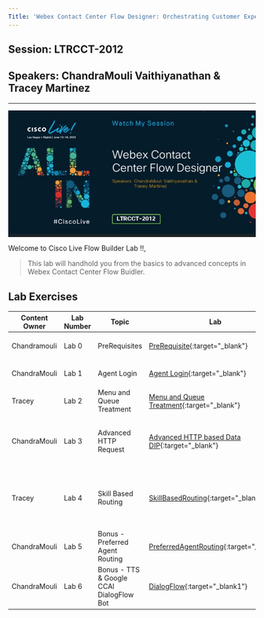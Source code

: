 ```yaml
---
Title: 'Webex Contact Center Flow Designer: Orchestrating Customer Experiences'
---
```


## Session: LTRCCT-2012

## Speakers: ChandraMouli Vaithiyanathan & Tracey Martinez

---

<img align="middle" src="Images/Home.jpg" width="1000" />

Welcome to Cisco Live Flow Builder Lab !!,

> This lab will handhold you from the basics to advanced concepts in Webex
> Contact Center Flow Buidler.

## Lab Exercises

| Content Owner | Lab Number | Topic                                    | Lab                                                        |Objective                                      |
| ------------- | ---------- | ---------------------------------------- | ---------------------------------------------------------- | --------------------------------------------------------------------- |
| Chandramouli  | Lab 0      | PreRequisites                             | [PreRequisite](Lab0.md){:target="\_blank"}                 | Hear Welcome Prompt     |                                              |
| ChandraMouli  | Lab 1      | Agent Login                              | [Agent Login](Lab1.md){:target="\_blank"}                  | Call is Queued to Agent    |                                           |
| Tracey        | Lab 2      | Menu and Queue Treatment                 | [Menu and Queue Treatment](Lab2.md){:target="\_blank"}     | Caller is given menu and opt out    |                                  | options |
| ChandraMouli  | Lab 3      | Advanced HTTP Request                    | [Advanced HTTP based Data DIP](Lab3.md){:target="\_blank"} | Pull Customer information dynamically and present it to Agent Desktop |
| Tracey        | Lab 4      | Skill Based Routing                      | [SkillBasedRouting](Lab4.md){:target="\_blank"}            | Offer premium services using Advanced Skill Based routing      |       |
| ChandraMouli  | Lab 5      | Bonus - Preferred Agent Routing          | [PreferredAgentRouting](Lab5.md){:target="\_blank"}        | Preferred/Last Agent Routing        |                                  |
| ChandraMouli  | Lab 6      | Bonus - TTS & Google CCAI DialogFlow Bot | [DialogFlow](Lab6.md){:target="\_blank1"}                  | TripPlanner BOT using Google CCAI       |                              |
